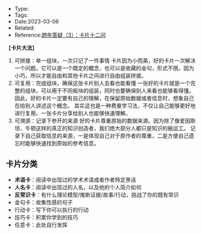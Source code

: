 * Type:
* Tags:
* Date:2023-03-06
* Related:
* Reference:[跨年答疑（3）：卡片十二问](http://www.360doc.com/content/17/0120/21/28565003_623770596.shtml)

【**卡片大法**】

1. 可拼接：单一组块，一次只记了一件事情
   卡片因为小而美，好的卡片一次解决一个问题。它可以是一个既定的概念，也可以是收藏的金句，形式不限。因为小巧，所以才能自由和其他卡片之间进行自由组装拼接。
2. 可复用：完成组块，确保这张卡片别人去看也能看懂
   一张好的卡片就是一个完整的组块，可以用于不同板块的组装，同时也要确保别人来看也能够看得懂。因此，好的卡片一定要有自己的理解，在保留原始数据或者信息时，想象自己在给别人讲述这个概念。 其实这也是一种费曼学习法，不仅让自己能够更好地进行复用，一张卡片分享给别人也能够快速理解。
3. 可溯源：记录下参开的来源
   好的卡片尊重原始的数据来源。因为除了像爱因斯坦、牛顿这样的真正的知识创造者，我们绝大部分人都只是知识的搬运工。
   记录下自己获取信息的来源，一是体现自己对于原作者的尊重，二是方便自己遗忘时能够快速找到原始的参考信息。

## 卡片分类
* **术语卡**：阅读中出现过的学术术语或者作者特定黑话
* **人名卡**：阅读中出现过的人名，以及他的个人简介如何
* **反常识卡**：有什么理论模型/推断证据/故事/行动，挑战了你的既有常识
* 金句卡：收集性感的句子
* 行动卡：写下你可以执行的行动
* 技巧卡：积累你学到的技巧
* 任意卡：此处自行发挥